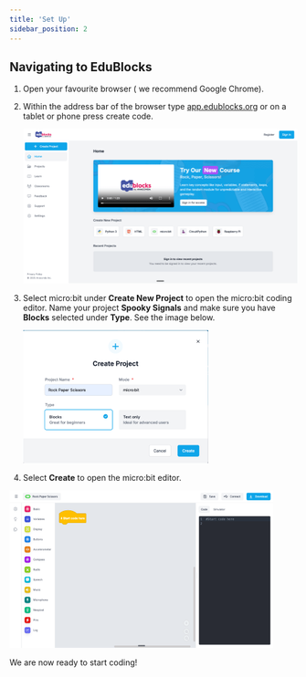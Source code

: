 ```yaml
---
title: 'Set Up'
sidebar_position: 2
---
```


## Navigating to EduBlocks

1. Open your favourite browser ( we recommend Google Chrome).

2. Within the address bar of the browser type [app.edublocks.org](https://app.edublocks.org/) or on a tablet or phone press create code.

   ![EduBlocks home page](./img/EduBlocksEditor.png)

3. Select micro:bit under **Create New Project** to open the micro:bit coding editor. Name your project **Spooky Signals** and make sure you have **Blocks** selected under **Type**. See the image below.

   ![EduBlocks project settings](./img/ProjectSettings.png)

4. Select **Create** to open the micro:bit editor.

![EduBlocks for micro:bit Editor](./img/microbitEditor.png)

We are now ready to start coding!
